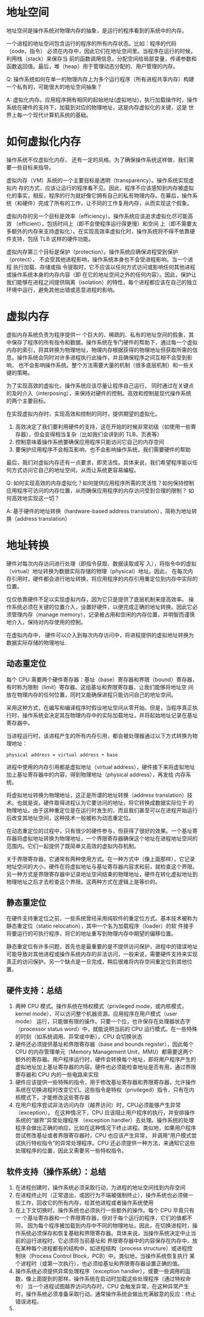 # 地址空间

地址空间是操作系统对物理内存的抽象，是运行的程序看到的系统中的内存。

一个进程的地址空间包含运行的程序的所有内存状态。比如：程序的代码（code，指令） 必须在内存中，因此它们在地址空间里。当程序在运行的时候，
利用栈（stack）来保存当 前的函数调用信息，分配空间给局部变量，传递参数和函数返回值。最后，堆（heap）用于管理动态分配的、用户管理的内存。


Q: 操作系统如何在单一的物理内存上为多个运行程序（所有进程共享内存）构建一个私有的，可能很大的地址空间抽象？

A: 虚拟化内存。应用程序拥有相同的起始地址(虚拟地址)，执行加载操作时，操作系统在硬件的支持下，加载到对应的物理地址，这是内存虚拟化的关键，这是
世界上每一个现代计算机系统的基础。

# 如何虚拟化内存

操作系统不仅虚拟化内存， 还有一定的风格。为了确保操作系统这样做，我们需要一些目标来指导。

虚拟内存（VM）系统的一个主要目标是透明（transparency）。操作系统实现虚拟内 存的方式，应该让运行的程序看不见。因此，程序不应该感知到内存被虚拟
化的事实，相反，程序的行为就好像它拥有自己的私有物理内存。在幕后，操作系统（和硬件）完成了所有的工作，让不同的工作复用内存，从而实现这个假象。

虚拟内存的另一个目标是效率（efficiency）。操作系统应该追求虚拟化尽可能高效 （efficient），包括时间上（即不会使程序运行得更慢）和空间
上（即不需要太多额外的内存来支持虚拟化）。在实现高效率虚拟化时，操作系统将不得不依靠硬件支持，包括 TLB 这样的硬件功能。

虚拟内存第三个目标是保护（protection）。操作系统应确保进程受到保护（protect）， 不会受其他进程影响，操作系统本身也不会受进程影响。当一个进程
执行加载、存储或指 令提取时，它不应该以任何方式访问或影响任何其他进程或操作系统本身的内存内容（即 在它的地址空间之外的任何内容）。因此，保护让
我们能够在进程之间提供隔离（isolation）的特性，每个进程都应该在自己的独立环境中运行，避免其他出错或恶意进程的影响。

# 虚拟内存

虚拟内存系统负责为程序提供一 个巨大的、稀疏的、私有的地址空间的假象，其中保存了程序的所有指令和数据。操作系统在专门硬件的帮助下，通过每一个虚拟
内存的索引，将其转换为物理地址，物理内存根据获得的物理地址但获取所需的信息。操作系统会同时对许多进程执行此操作，并且确保程序之间互相不会受到影响，
也不会影响操作系统。整个方法需要大量的机制（很多底层机制）和一些关键的策略。



为了实现高效的虚拟化，操作系统应该尽量让程序自己运行， 同时通过在关键点的及时介入（interposing），来保持对硬件的控制。高效和控制是现代操作系统
的两个主要目标。

在实现虚拟内存时，实现高效和控制的同时，提供期望的虚拟化。
1. 高效决定了我们要利用硬件的支持，这在开始的时候非常初级（如使用一些寄存器），但会变得相当复杂（比如我们会讲到的 TLB、页表等）
2. 控制意味着操作系统要确保应用程序只能访问它自己的内存空间
3. 要保护应用程序不会相互影响，也不会影响操作系统，我们需要硬件的帮助

最后，我们对虚拟内存还有一点要求，即灵活性。具体来说，我们希望程序能以任何方式访问它自己的地址空间，从而让系统更容易编程。

Q: 如何实现高效的内存虚拟化？如何提供应用程序所需的灵活性？如何保持控制应用程序可访问的内存位置，从而确保应用程序的内存访问受到合理的限制？
如何高效地实现这一切？

A: 基于硬件的地址转换（hardware-based address translation），简称为地址转换（address translation）

# 地址转换

硬件对每次内存访问进行处理（即指令获取、数据读取或写 入），将指令中的虚拟（virtual）地址转换为数据实际存储的物理（physical）地址。因此，
在每次内存引用时，硬件都会进行地址转换，将应用程序的内存引用重定位到内存中实际的位置。

仅仅依靠硬件不足以实现虚拟内存，因为它只是提供了底层机制来提高效率。 操作系统必须在关键的位置介入，设置好硬件，以便完成正确的地址转换。因此它必
须管理内存（manage memory），记录被占用和空闲的内存位置，并明智而谨慎地介入，保持对内存使用的控制。

在虚拟内存中， 硬件可以介入到每次内存访问中，将进程提供的虚拟地址转换为数据实际存储的物理地址.

## 动态重定位

每个 CPU 需要两个硬件寄存器：基址（base）寄存器和界限（bound）寄存器，有时称为限制（limit）寄存器。这组基址和界限寄存器，让我们能够将地址空
间放在物理内存的任何位置，同时又能确保进程只能访问自己的地址空间。

采用这种方式，在编写和编译程序时假设地址空间从零开始。但是，当程序真正执行时，操作系统会决定其在物理内存中的实际加载地址，并将起始地址记录在基址
寄存器中。

当进程运行时，该进程产生的所有内存引用，都会被处理器通过以下方式转换为物理地址：
```
physical address = virtual address + base
```
进程中使用的内存引用都是虚拟地址（virtual address），硬件接下来将虚拟地址加上基址寄存器中的内容，得到物理地址（physical address），再发给
内存系统。

将虚拟地址转换为物理地址，这正是所谓的地址转换（address translation）技术。也就是说，硬件取得进程认为它要访问的地址，将它转换成数据实际位于
的物理地址。由于这种重定位是在运行时发生的，而且我们甚至可以在进程开始运行后改变其地址空间，这种技术一般被称为动态重定位。

在动态重定位的过程中，只有很少的硬件参与，但获得了很好的效果。一个基址寄存器将虚拟地址转换为物理地址，一个界限寄存器确保这个地址在进程地址空间的
范围内。它们一起提供了既简单又高效的虚拟内存机制。

关于界限寄存器，它通常有两种使用方式。在一种方式中（像上面那样），它记录地址空间的大小，硬件在将虚拟地址与基址寄存器内容求和前，就检查这个界限。
另一种方式是界限寄存器中记录地址空间结束的物理地址，硬件在转化虚拟地址到物理地址之后才去检查这个界限。这两种方式在逻辑上是等价的。

## 静态重定位

在硬件支持重定位之前，一些系统曾经采用纯软件的重定位方式。基本技术被称为静态重定位（static relocation），其中一个名为加载程序（loader）的软
件接手将要运行的可执行程序，将它的地址重写到物理内存中期望的偏移位置。

静态重定位有许多问题，首先也是最重要的是不提供访问保护，进程中的错误地址可能导致对其他进程或操作系统内存的非法访问，一般来说，需要硬件支持来实现
真正的访问保护。另一个缺点是一旦完成，稍后很难将内存空间重定位到其他位置。


## 硬件支持：总结
1. 两种 CPU 模式。操作系统在特权模式（privileged mode，或内核模式，kernel mode），可以访问整个机器资源。应用程序在用户模式（user mode）
   运行，只能做有限的操作。只要一个位，也许保存在处理器状态字（processor status word）中，就能说明当前的 CPU 运行模式。在一些特殊的时刻（如系统调用、异常或中断），CPU 会切换状态
2. 硬件还必须提供基址和界限寄存器（base and bounds register），因此每个 CPU 的内存管理单元（Memory Management Unit，MMU）都需要这两个
   额外的寄存器。用户程序运行时，硬件会转换每个地址，即将用户程序产生的虚拟地址加上基址寄存器的内容。硬件也必须能检查地址是否有用，通过界限寄存器和 CPU 内的一些电路来实现
3. 硬件应该提供一些特殊的指令，用于修改基址寄存器和界限寄存器，允许操作系统在切换进程时改变它们。这些指令是特权（privileged）指令，只有在内核模式下，才能修改这些寄存器
4. 在用户程序尝试非法访问内存（越界访问）时，CPU必须能够产生异常（exception）。 在这种情况下，CPU 应该阻止用户程序的执行，并安排操作系统的“越界”异常处理程序
   （exception handler）去处理。操作系统的处理程序会做出正确的响应，比如在这种情况下终止进程。类似地，如果用户程序尝试修改基址或者界限寄存器时，CPU 也应该产生异常，
   并调用“用户模式尝试执行特权指令”的异常处理程序。CPU 还必须提供一种方法，来通知它这些处理程序的位置，因此又需要另一些特权指令。

## 软件支持（操作系统）：总结
1. 在进程创建时，操作系统必须采取行动，为进程的地址空间找到内存空间
2. 在进程终止时（正常退出，或因行为不端被强制终止），操作系统也必须做一些工作，回收它的所有内存，给其他进程或者操作系统使用
3. 在上下文切换时，操作系统也必须执行一些额外的操作。每个 CPU 毕竟只有一 个基址寄存器和一个界限寄存器，但对于每个运行的程序，它们的值都不同，
   因为每个程序被加载到内存中不同的物理地址。因此，在切换进程时，操作系统必须保存和恢复基础和界限寄存器。具体来说，当操作系统决定中止当前的运行进程时，它必须将当前基址和
   界限寄存器中的内容保存在内存中，放在某种每个进程都有的结构中，如进程结构（process structure）或进程控制块（Process Control Block，PCB）中。类似地，当操作系统恢复执行
   某个进程时（或第一次执行），也必须给基址和界限寄存器设置正确的值。
4. 操作系统必须提供异常处理程序（exception handler），或要一些调用的函数，像上面提到的那样。操作系统在启动时加载这些处理程序（通过特权命令）
   当一个进程试图越界访问内存时，CPU 会触发异常。在这种异常产生时，操作系统必须准备采取行动。通常操作系统会做出充满敌意的反应：终止错误进程。
5. 

